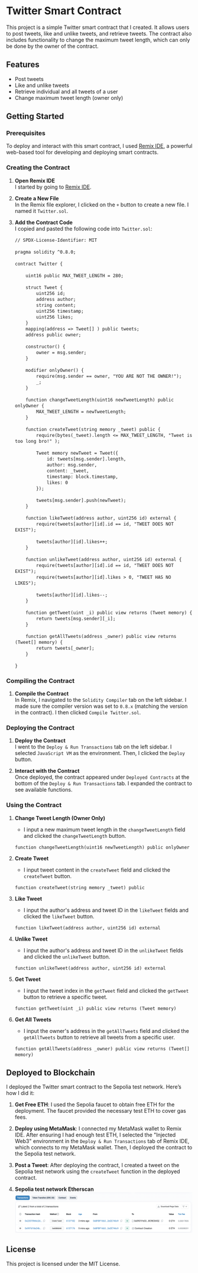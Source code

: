 # Twitter Smart Contract

This project is a simple Twitter smart contract that I created. It allows users to post tweets, like and unlike tweets, and retrieve tweets. The contract also includes functionality to change the maximum tweet length, which can only be done by the owner of the contract.

## Features

- Post tweets
- Like and unlike tweets
- Retrieve individual and all tweets of a user
- Change maximum tweet length (owner only)

## Getting Started

### Prerequisites

To deploy and interact with this smart contract, I used [Remix IDE](https://remix.ethereum.org/), a powerful web-based tool for developing and deploying smart contracts.

### Creating the Contract

1. **Open Remix IDE**  
   I started by going to [Remix IDE](https://remix.ethereum.org/).

2. **Create a New File**  
   In the Remix file explorer, I clicked on the `+` button to create a new file. I named it `Twitter.sol`.

3. **Add the Contract Code**  
   I copied and pasted the following code into `Twitter.sol`:

    ```solidity
    // SPDX-License-Identifier: MIT

    pragma solidity ^0.8.0;

    contract Twitter {

        uint16 public MAX_TWEET_LENGTH = 280;

        struct Tweet {
            uint256 id;
            address author;
            string content;
            uint256 timestamp;
            uint256 likes;
        }
        mapping(address => Tweet[] ) public tweets;
        address public owner;

        constructor() {
            owner = msg.sender;
        }

        modifier onlyOwner() {
            require(msg.sender == owner, "YOU ARE NOT THE OWNER!");
            _;
        }

        function changeTweetLength(uint16 newTweetLength) public onlyOwner {
            MAX_TWEET_LENGTH = newTweetLength;
        }

        function createTweet(string memory _tweet) public {
            require(bytes(_tweet).length <= MAX_TWEET_LENGTH, "Tweet is too long bro!" );

            Tweet memory newTweet = Tweet({
                id: tweets[msg.sender].length,
                author: msg.sender,
                content: _tweet,
                timestamp: block.timestamp,
                likes: 0
            });

            tweets[msg.sender].push(newTweet);
        }

        function likeTweet(address author, uint256 id) external {  
            require(tweets[author][id].id == id, "TWEET DOES NOT EXIST");

            tweets[author][id].likes++;
        }

        function unlikeTweet(address author, uint256 id) external {
            require(tweets[author][id].id == id, "TWEET DOES NOT EXIST");
            require(tweets[author][id].likes > 0, "TWEET HAS NO LIKES");

            tweets[author][id].likes--;
        }

        function getTweet(uint _i) public view returns (Tweet memory) {
            return tweets[msg.sender][_i];
        }

        function getAllTweets(address _owner) public view returns (Tweet[] memory) {
            return tweets[_owner];
        }

    }
    ```

### Compiling the Contract

1. **Compile the Contract**  
   In Remix, I navigated to the `Solidity Compiler` tab on the left sidebar. I made sure the compiler version was set to `0.8.x` (matching the version in the contract). I then clicked `Compile Twitter.sol`.

### Deploying the Contract

1. **Deploy the Contract**  
   I went to the `Deploy & Run Transactions` tab on the left sidebar. I selected `JavaScript VM` as the environment. Then, I clicked the `Deploy` button.

2. **Interact with the Contract**  
   Once deployed, the contract appeared under `Deployed Contracts` at the bottom of the `Deploy & Run Transactions` tab. I expanded the contract to see available functions.

### Using the Contract

1. **Change Tweet Length (Owner Only)**
    - I input a new maximum tweet length in the `changeTweetLength` field and clicked the `changeTweetLength` button.
    ```solidity
    function changeTweetLength(uint16 newTweetLength) public onlyOwner
    ```

2. **Create Tweet**
    - I input tweet content in the `createTweet` field and clicked the `createTweet` button.
    ```solidity
    function createTweet(string memory _tweet) public
    ```

3. **Like Tweet**
    - I input the author's address and tweet ID in the `likeTweet` fields and clicked the `likeTweet` button.
    ```solidity
    function likeTweet(address author, uint256 id) external
    ```

4. **Unlike Tweet**
    - I input the author's address and tweet ID in the `unlikeTweet` fields and clicked the `unlikeTweet` button.
    ```solidity
    function unlikeTweet(address author, uint256 id) external
    ```

5. **Get Tweet**
    - I input the tweet index in the `getTweet` field and clicked the `getTweet` button to retrieve a specific tweet.
    ```solidity
    function getTweet(uint _i) public view returns (Tweet memory)
    ```

6. **Get All Tweets**
    - I input the owner's address in the `getAllTweets` field and clicked the `getAllTweets` button to retrieve all tweets from a specific user.
    ```solidity
    function getAllTweets(address _owner) public view returns (Tweet[] memory)
    ```

## Deployed to Blockchain

I deployed the Twitter smart contract to the Sepolia test network. Here’s how I did it:

1. **Get Free ETH**: I used the Sepolia faucet to obtain free ETH for the deployment. The faucet provided the necessary test ETH to cover gas fees.

2. **Deploy using MetaMask**: I connected my MetaMask wallet to Remix IDE. After ensuring I had enough test ETH, I selected the "Injected Web3" environment in the `Deploy & Run Transactions` tab of Remix IDE, which connects to my MetaMask wallet. Then, I deployed the contract to the Sepolia test network. 

3. **Post a Tweet**: After deploying the contract, I created a tweet on the Sepolia test network using the `createTweet` function in the deployed contract.

4. **Sepolia test network Etherscan**
![Deployed Contract Screenshot](https://github.com/jason-victor1/Twitter-Smart-Contract/blob/main/twitter%20contract.png?raw=true)

## License

This project is licensed under the MIT License.
